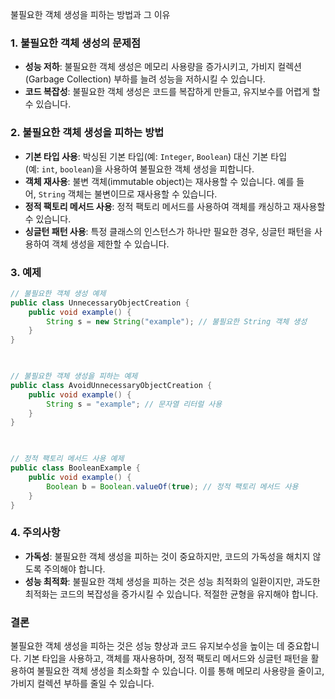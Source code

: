 불필요한 객체 생성을 피하는 방법과 그 이유


### 1. 불필요한 객체 생성의 문제점

- **성능 저하**: 불필요한 객체 생성은 메모리 사용량을 증가시키고, 가비지 컬렉션(Garbage Collection) 부하를 늘려 성능을 저하시킬 수 있습니다.
- **코드 복잡성**: 불필요한 객체 생성은 코드를 복잡하게 만들고, 유지보수를 어렵게 할 수 있습니다.

### 2. 불필요한 객체 생성을 피하는 방법

- **기본 타입 사용**: 박싱된 기본 타입(예: `Integer`, `Boolean`) 대신 기본 타입(예: `int`, `boolean`)을 사용하여 불필요한 객체 생성을 피합니다.
- **객체 재사용**: 불변 객체(immutable object)는 재사용할 수 있습니다. 예를 들어, `String` 객체는 불변이므로 재사용할 수 있습니다.
- **정적 팩토리 메서드 사용**: 정적 팩토리 메서드를 사용하여 객체를 캐싱하고 재사용할 수 있습니다.
- **싱글턴 패턴 사용**: 특정 클래스의 인스턴스가 하나만 필요한 경우, 싱글턴 패턴을 사용하여 객체 생성을 제한할 수 있습니다.

### 3. 예제

```java
// 불필요한 객체 생성 예제
public class UnnecessaryObjectCreation {
	public void example() {
		String s = new String("example"); // 불필요한 String 객체 생성
	}
}

  

// 불필요한 객체 생성을 피하는 예제
public class AvoidUnnecessaryObjectCreation {
	public void example() {
		String s = "example"; // 문자열 리터럴 사용
	}
}

  

// 정적 팩토리 메서드 사용 예제
public class BooleanExample {
	public void example() {
		Boolean b = Boolean.valueOf(true); // 정적 팩토리 메서드 사용
	}
}
```

### 4. 주의사항

- **가독성**: 불필요한 객체 생성을 피하는 것이 중요하지만, 코드의 가독성을 해치지 않도록 주의해야 합니다.
- **성능 최적화**: 불필요한 객체 생성을 피하는 것은 성능 최적화의 일환이지만, 과도한 최적화는 코드의 복잡성을 증가시킬 수 있습니다. 적절한 균형을 유지해야 합니다.

### 결론

불필요한 객체 생성을 피하는 것은 성능 향상과 코드 유지보수성을 높이는 데 중요합니다. 기본 타입을 사용하고, 객체를 재사용하며, 정적 팩토리 메서드와 싱글턴 패턴을 활용하여 불필요한 객체 생성을 최소화할 수 있습니다. 이를 통해 메모리 사용량을 줄이고, 가비지 컬렉션 부하를 줄일 수 있습니다.